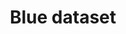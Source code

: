 ---
title: Blue dataset
organization: Northwestern University Department of Pediatrics
notes: Pediatrics dataset for diet
resources:
  - name: Web Page
    url: 'http://www.google.com'
    format: html
  - name: other page
    url: 'http://www.yahoo.com'
    format: html
category:
  - Children and adolescent clinical trials
  - Diet
maintainer: Paul Friedman
maintainer_email: p-friedman@northwestern.edu
---